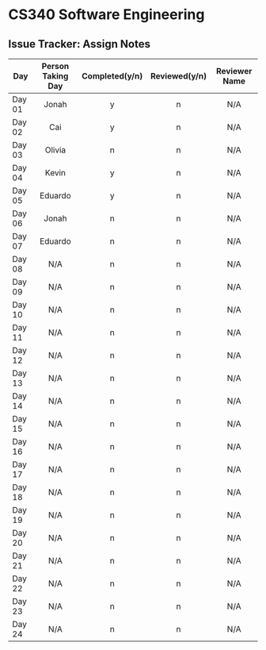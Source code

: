# CS340 Software Engineering
## Issue Tracker: Assign Notes

| Day    | Person Taking Day | Completed(y/n) | Reviewed(y/n) | Reviewer Name |
|--------|:-----------------:|:--------------:|:-------------:|:-------------:|
| Day 01 | Jonah | y | n | N/A |
| Day 02 | Cai | y | n | N/A |
| Day 03 | Olivia | n | n | N/A |
| Day 04 | Kevin | y | n | N/A |
| Day 05 | Eduardo | y | n | N/A |
| Day 06 | Jonah | n | n | N/A |
| Day 07 | Eduardo | n | n | N/A |
| Day 08 | N/A | n | n | N/A |
| Day 09 | N/A | n | n | N/A |
| Day 10 | N/A | n | n | N/A |
| Day 11 | N/A | n | n | N/A |
| Day 12 | N/A | n | n | N/A |
| Day 13 | N/A | n | n | N/A |
| Day 14 | N/A | n | n | N/A |
| Day 15 | N/A | n | n | N/A |
| Day 16 | N/A | n | n | N/A |
| Day 17 | N/A | n | n | N/A |
| Day 18 | N/A | n | n | N/A |
| Day 19 | N/A | n | n | N/A |
| Day 20 | N/A | n | n | N/A |
| Day 21 | N/A | n | n | N/A |
| Day 22 | N/A | n | n | N/A |
| Day 23 | N/A | n | n | N/A |
| Day 24 | N/A | n | n | N/A |
